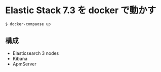 # Elastic Stack 7.3 を docker で動かす
```
$ docker-compaose up
```

## 構成

- Elasticsearch 3 nodes
- Kibana
- ApmServer
